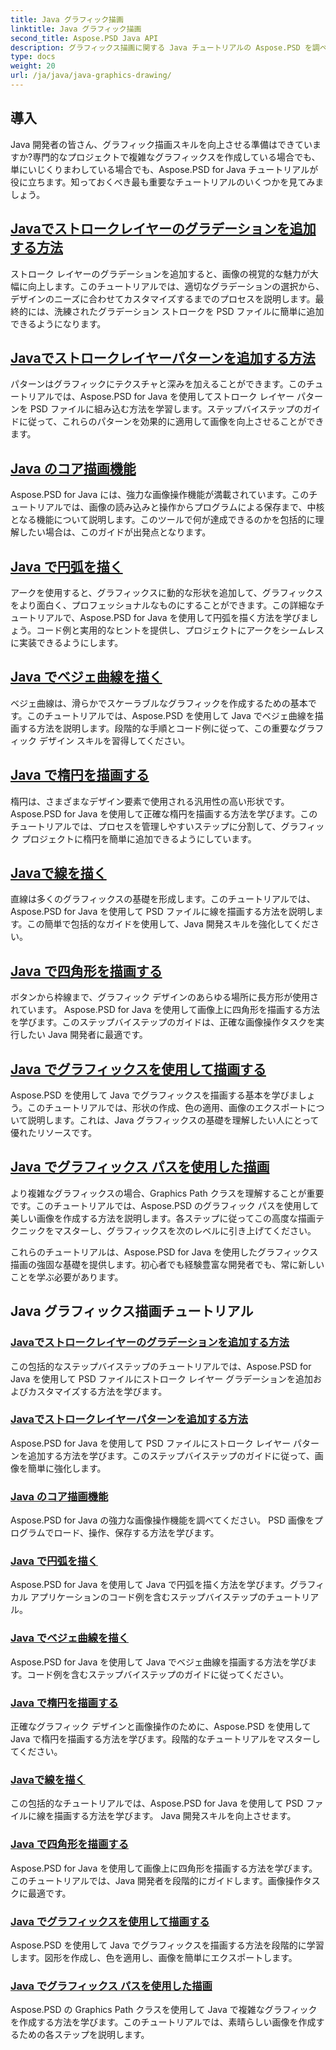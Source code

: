 ```yaml
---
title: Java グラフィック描画
linktitle: Java グラフィック描画
second_title: Aspose.PSD Java API
description: グラフィックス描画に関する Java チュートリアルの Aspose.PSD を調べてください。ステップバイステップのガイドを使用して、ストロークの追加、形状の描画、PSD ファイルの操作を学びます。
type: docs
weight: 20
url: /ja/java/java-graphics-drawing/
---
```


## 導入

Java 開発者の皆さん、グラフィック描画スキルを向上させる準備はできていますか?専門的なプロジェクトで複雑なグラフィックスを作成している場合でも、単にいじくりまわしている場合でも、Aspose.PSD for Java チュートリアルが役に立ちます。知っておくべき最も重要なチュートリアルのいくつかを見てみましょう。

## [Javaでストロークレイヤーのグラデーションを追加する方法](./add-stroke-layer-gradient/)

ストローク レイヤーのグラデーションを追加すると、画像の視覚的な魅力が大幅に向上します。このチュートリアルでは、適切なグラデーションの選択から、デザインのニーズに合わせてカスタマイズするまでのプロセスを説明します。最終的には、洗練されたグラデーション ストロークを PSD ファイルに簡単に追加できるようになります。

## [Javaでストロークレイヤーパターンを追加する方法](./add-stroke-layer-pattern/)

パターンはグラフィックにテクスチャと深みを加えることができます。このチュートリアルでは、Aspose.PSD for Java を使用してストローク レイヤー パターンを PSD ファイルに組み込む方法を学習します。ステップバイステップのガイドに従って、これらのパターンを効果的に適用して画像を向上させることができます。

## [Java のコア描画機能](./core-drawing-features/)

Aspose.PSD for Java には、強力な画像操作機能が満載されています。このチュートリアルでは、画像の読み込みと操作からプログラムによる保存まで、中核となる機能について説明します。このツールで何が達成できるのかを包括的に理解したい場合は、このガイドが出発点となります。

## [Java で円弧を描く](./drawing-arcs/)

アークを使用すると、グラフィックスに動的な形状を追加して、グラフィックスをより面白く、プロフェッショナルなものにすることができます。この詳細なチュートリアルで、Aspose.PSD for Java を使用して円弧を描く方法を学びましょう。コード例と実用的なヒントを提供し、プロジェクトにアークをシームレスに実装できるようにします。

## [Java でベジェ曲線を描く](./drawing-bezier-curves/)

ベジェ曲線は、滑らかでスケーラブルなグラフィックを作成するための基本です。このチュートリアルでは、Aspose.PSD を使用して Java でベジェ曲線を描画する方法を説明します。段階的な手順とコード例に従って、この重要なグラフィック デザイン スキルを習得してください。

## [Java で楕円を描画する](./drawing-ellipses/)

楕円は、さまざまなデザイン要素で使用される汎用性の高い形状です。 Aspose.PSD for Java を使用して正確な楕円を描画する方法を学びます。このチュートリアルでは、プロセスを管理しやすいステップに分割して、グラフィック プロジェクトに楕円を簡単に追加できるようにしています。

## [Javaで線を描く](./drawing-lines/)

直線は多くのグラフィックスの基礎を形成します。このチュートリアルでは、Aspose.PSD for Java を使用して PSD ファイルに線を描画する方法を説明します。この簡単で包括的なガイドを使用して、Java 開発スキルを強化してください。

## [Java で四角形を描画する](./drawing-rectangles/)

ボタンから枠線まで、グラフィック デザインのあらゆる場所に長方形が使用されています。 Aspose.PSD for Java を使用して画像上に四角形を描画する方法を学びます。このステップバイステップのガイドは、正確な画像操作タスクを実行したい Java 開発者に最適です。

## [Java でグラフィックスを使用して描画する](./drawing-using-graphics/)

Aspose.PSD を使用して Java でグラフィックスを描画する基本を学びましょう。このチュートリアルでは、形状の作成、色の適用、画像のエクスポートについて説明します。これは、Java グラフィックスの基礎を理解したい人にとって優れたリソースです。

## [Java でグラフィックス パスを使用した描画](./drawing-using-graphics-path/)

より複雑なグラフィックスの場合、Graphics Path クラスを理解することが重要です。このチュートリアルでは、Aspose.PSD のグラフィック パスを使用して美しい画像を作成する方法を説明します。各ステップに従ってこの高度な描画テクニックをマスターし、グラフィックスを次のレベルに引き上げてください。

これらのチュートリアルは、Aspose.PSD for Java を使用したグラフィックス描画の強固な基礎を提供します。初心者でも経験豊富な開発者でも、常に新しいことを学ぶ必要があります。

## Java グラフィックス描画チュートリアル
### [Javaでストロークレイヤーのグラデーションを追加する方法](./add-stroke-layer-gradient/)
この包括的なステップバイステップのチュートリアルでは、Aspose.PSD for Java を使用して PSD ファイルにストローク レイヤー グラデーションを追加およびカスタマイズする方法を学びます。
### [Javaでストロークレイヤーパターンを追加する方法](./add-stroke-layer-pattern/)
Aspose.PSD for Java を使用して PSD ファイルにストローク レイヤー パターンを追加する方法を学びます。このステップバイステップのガイドに従って、画像を簡単に強化します。
### [Java のコア描画機能](./core-drawing-features/)
Aspose.PSD for Java の強力な画像操作機能を調べてください。 PSD 画像をプログラムでロード、操作、保存する方法を学びます。
### [Java で円弧を描く](./drawing-arcs/)
Aspose.PSD for Java を使用して Java で円弧を描く方法を学びます。グラフィカル アプリケーションのコード例を含むステップバイステップのチュートリアル。
### [Java でベジェ曲線を描く](./drawing-bezier-curves/)
Aspose.PSD for Java を使用して Java でベジェ曲線を描画する方法を学びます。コード例を含むステップバイステップのガイドに従ってください。
### [Java で楕円を描画する](./drawing-ellipses/)
正確なグラフィック デザインと画像操作のために、Aspose.PSD を使用して Java で楕円を描画する方法を学びます。段階的なチュートリアルをマスターしてください。
### [Javaで線を描く](./drawing-lines/)
この包括的なチュートリアルでは、Aspose.PSD for Java を使用して PSD ファイルに線を描画する方法を学びます。 Java 開発スキルを向上させます。
### [Java で四角形を描画する](./drawing-rectangles/)
Aspose.PSD for Java を使用して画像上に四角形を描画する方法を学びます。このチュートリアルでは、Java 開発者を段階的にガイドします。画像操作タスクに最適です。
### [Java でグラフィックスを使用して描画する](./drawing-using-graphics/)
Aspose.PSD を使用して Java でグラフィックスを描画する方法を段階的に学習します。図形を作成し、色を適用し、画像を簡単にエクスポートします。
### [Java でグラフィックス パスを使用した描画](./drawing-using-graphics-path/)
Aspose.PSD の Graphics Path クラスを使用して Java で複雑なグラフィックを作成する方法を学びます。このチュートリアルでは、素晴らしい画像を作成するための各ステップを説明します。